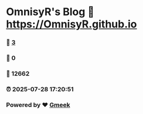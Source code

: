 # OmnisyR's Blog :link: https://OmnisyR.github.io 
### :page_facing_up: [3](https://OmnisyR.github.io/tag.html) 
### :speech_balloon: 0 
### :hibiscus: 12662 
### :alarm_clock: 2025-07-28 17:20:51 
### Powered by :heart: [Gmeek](https://github.com/Meekdai/Gmeek)
